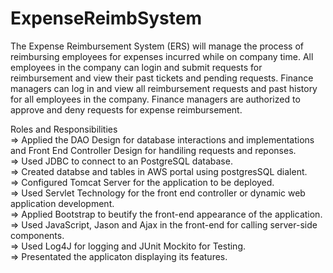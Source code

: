 # ExpenseReimbSystem
The Expense Reimbursement System (ERS) will manage the process of reimbursing employees for expenses incurred while on company time. All employees in the company can login and submit requests for reimbursement and view their past tickets and pending requests. Finance managers can log in and view all reimbursement requests and past history for all employees in the company. Finance managers are authorized to approve and deny requests for expense reimbursement.

Roles and Responsibilities\
=> Applied the DAO Design for database interactions and implementations and Front End Controller Design for handiling requests and reponses.\
=> Used JDBC to connect to an PostgreSQL database.\
=> Created databse and tables in AWS portal using postgresSQL dialent.\
=> Configured Tomcat Server for the application to be deployed.\
=> Used Servlet Technology for the front end controller or dynamic web application development.\
=> Applied Bootstrap to beutify the front-end appearance of the application.\
=> Used JavaScript, Jason and Ajax in the front-end for calling server-side components.\
=> Used Log4J for logging and JUnit Mockito for Testing.\
=> Presentated the applicaton displaying its features.
